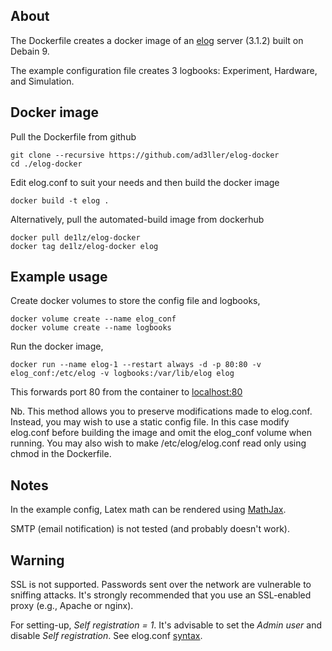 ## About
The Dockerfile creates a docker image of an [elog](https://elog.psi.ch/elog/) server (3.1.2) built on Debain 9.  

The example configuration file creates 3 logbooks: Experiment, Hardware, and Simulation.

## Docker image
Pull the Dockerfile from github
```
git clone --recursive https://github.com/ad3ller/elog-docker
cd ./elog-docker
```

Edit elog.conf to suit your needs and then build the docker image
```
docker build -t elog .
```

Alternatively, pull the automated-build image from dockerhub
```
docker pull de1lz/elog-docker
docker tag de1lz/elog-docker elog
```

## Example usage
Create docker volumes to store the config file and logbooks,
```
docker volume create --name elog_conf
docker volume create --name logbooks
```

Run the docker image,
```
docker run --name elog-1 --restart always -d -p 80:80 -v elog_conf:/etc/elog -v logbooks:/var/lib/elog elog
```

This forwards port 80 from the container to [localhost:80](http://localhost:80)

Nb.  This method allows you to preserve modifications made to elog.conf.  Instead, you may wish to use a static config file.  In this case modify elog.conf before building the image and omit the elog_conf volume when running.  You may also wish to make /etc/elog/elog.conf read only using chmod in the Dockerfile.

## Notes
In the example config, Latex math can be rendered using [MathJax](https://www.mathjax.org/).

SMTP (email notification) is not tested (and probably doesn't work).

## Warning
SSL is not supported. Passwords sent over the network are vulnerable to sniffing attacks. It's strongly recommended that you use an SSL-enabled proxy (e.g., Apache or nginx). 

For setting-up, *Self registration = 1*.  It's advisable to set the *Admin user* and disable *Self registration*.  See elog.conf [syntax](https://midas.psi.ch/elog/config.html).
